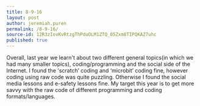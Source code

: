 ```yaml
---
title: 8-9-16
layout: post
author: jeremiah.puren
permalink: /8-9-16/
source-id: 12R3zIovKvRtzgThPduOLM1ZTQ_05Zxm8TIPQKAZ7uhc
published: true
---
```

Overall, last year we learn't about two different general topics(in which we had many smaller topics), coding/programming and the social side of the Internet. I found the 'scratch’ coding and ‘microbit’ coding fine, however coding using raw code was quite puzzling. Otherwise I found the social media lessons and e-safety lessons fine. My target this year is to get more savvy with the raw code of different programming and coding formats/languages.

